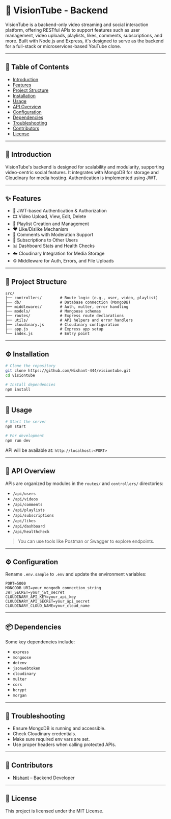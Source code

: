 # 🎥 VisionTube - Backend

VisionTube is a backend-only video streaming and social interaction platform, offering RESTful APIs to support features such as user management, video uploads, playlists, likes, comments, subscriptions, and more. Built with Node.js and Express, it's designed to serve as the backend for a full-stack or microservices-based YouTube clone.

---

## 📑 Table of Contents

- [Introduction](#introduction)
- [Features](#features)
- [Project Structure](#project-structure)
- [Installation](#installation)
- [Usage](#usage)
- [API Overview](#api-overview)
- [Configuration](#configuration)
- [Dependencies](#dependencies)
- [Troubleshooting](#troubleshooting)
- [Contributors](#contributors)
- [License](#license)

---

## 📌 Introduction

VisionTube's backend is designed for scalability and modularity, supporting video-centric social features. It integrates with MongoDB for storage and Cloudinary for media hosting. Authentication is implemented using JWT.

---

## ✨ Features

- 🔐 JWT-based Authentication & Authorization
- 🎞️ Video Upload, View, Edit, Delete
- 📃 Playlist Creation and Management
- ❤️ Like/Dislike Mechanism
- 💬 Comments with Moderation Support
- 🔔 Subscriptions to Other Users
- 📊 Dashboard Stats and Health Checks
- ☁️ Cloudinary Integration for Media Storage
- ⚙️ Middleware for Auth, Errors, and File Uploads

---

## 📁 Project Structure

```
src/
├── controllers/        # Route logic (e.g., user, video, playlist)
├── db/                 # Database connection (MongoDB)
├── middlewares/        # Auth, multer, error handling
├── models/             # Mongoose schemas
├── routes/             # Express route declarations
├── utils/              # API helpers and error handlers
├── cloudinary.js       # Cloudinary configuration
├── app.js              # Express app setup
└── index.js            # Entry point
```

---

## ⚙️ Installation

```bash
# Clone the repository
git clone https://github.com/Nishant-444/visiontube.git
cd visiontube

# Install dependencies
npm install
```

---

## 🚀 Usage

```bash
# Start the server
npm start

# For development
npm run dev
```

API will be available at: `http://localhost:<PORT>`

---

## 📡 API Overview

APIs are organized by modules in the `routes/` and `controllers/` directories:

- `/api/users`
- `/api/videos`
- `/api/comments`
- `/api/playlists`
- `/api/subscriptions`
- `/api/likes`
- `/api/dashboard`
- `/api/healthcheck`

> You can use tools like Postman or Swagger to explore endpoints.

---

## ⚙️ Configuration

Rename `.env.sample` to `.env` and update the environment variables:

```env
PORT=5000
MONGODB_URI=your_mongodb_connection_string
JWT_SECRET=your_jwt_secret
CLOUDINARY_API_KEY=your_api_key
CLOUDINARY_API_SECRET=your_api_secret
CLOUDINARY_CLOUD_NAME=your_cloud_name
```

---

## 📦 Dependencies

Some key dependencies include:

- `express`
- `mongoose`
- `dotenv`
- `jsonwebtoken`
- `cloudinary`
- `multer`
- `cors`
- `bcrypt`
- `morgan`

---

## 🧰 Troubleshooting

- Ensure MongoDB is running and accessible.
- Check Cloudinary credentials.
- Make sure required env vars are set.
- Use proper headers when calling protected APIs.

---

## 👥 Contributors

- [Nishant](#https://github.com/Nishant-444) – Backend Developer

---

## 📄 License

This project is licensed under the MIT License.
